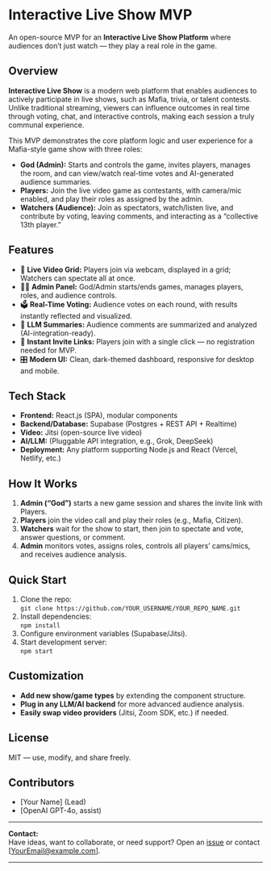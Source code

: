 # Interactive Live Show MVP

An open-source MVP for an **Interactive Live Show Platform** where audiences don’t just watch — they play a real role in the game.

## Overview

**Interactive Live Show** is a modern web platform that enables audiences to actively participate in live shows, such as Mafia, trivia, or talent contests. Unlike traditional streaming, viewers can influence outcomes in real time through voting, chat, and interactive controls, making each session a truly communal experience.

This MVP demonstrates the core platform logic and user experience for a Mafia-style game show with three roles:

- **God (Admin):** Starts and controls the game, invites players, manages the room, and can view/watch real-time votes and AI-generated audience summaries.
- **Players:** Join the live video game as contestants, with camera/mic enabled, and play their roles as assigned by the admin.
- **Watchers (Audience):** Join as spectators, watch/listen live, and contribute by voting, leaving comments, and interacting as a “collective 13th player.”

## Features

- 🔴 **Live Video Grid:** Players join via webcam, displayed in a grid; Watchers can spectate all at once.
- 🧑‍⚖️ **Admin Panel:** God/Admin starts/ends games, manages players, roles, and audience controls.
- 🗳️ **Real-Time Voting:** Audience votes on each round, with results instantly reflected and visualized.
- 🤖 **LLM Summaries:** Audience comments are summarized and analyzed (AI-integration-ready).
- 📩 **Instant Invite Links:** Players join with a single click — no registration needed for MVP.
- 🎛️ **Modern UI:** Clean, dark-themed dashboard, responsive for desktop and mobile.

## Tech Stack

- **Frontend:** React.js (SPA), modular components
- **Backend/Database:** Supabase (Postgres + REST API + Realtime)
- **Video:** Jitsi (open-source live video)
- **AI/LLM:** (Pluggable API integration, e.g., Grok, DeepSeek)
- **Deployment:** Any platform supporting Node.js and React (Vercel, Netlify, etc.)

## How It Works

1. **Admin (“God”)** starts a new game session and shares the invite link with Players.
2. **Players** join the video call and play their roles (e.g., Mafia, Citizen).
3. **Watchers** wait for the show to start, then join to spectate and vote, answer questions, or comment.
4. **Admin** monitors votes, assigns roles, controls all players’ cams/mics, and receives audience analysis.

## Quick Start

1. Clone the repo:  
   `git clone https://github.com/YOUR_USERNAME/YOUR_REPO_NAME.git`
2. Install dependencies:  
   `npm install`
3. Configure environment variables (Supabase/Jitsi).
4. Start development server:  
   `npm start`

## Customization

- **Add new show/game types** by extending the component structure.
- **Plug in any LLM/AI backend** for more advanced audience analysis.
- **Easily swap video providers** (Jitsi, Zoom SDK, etc.) if needed.

## License

MIT — use, modify, and share freely.

## Contributors

- [Your Name] (Lead)
- [OpenAI GPT-4o, assist)

---

**Contact:**  
Have ideas, want to collaborate, or need support? Open an [issue](https://github.com/YOUR_USERNAME/YOUR_REPO_NAME/issues) or contact [YourEmail@example.com].

---
